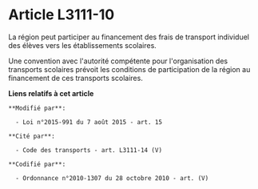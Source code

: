 # Article L3111-10

La région peut participer au financement des frais de transport individuel des élèves vers les établissements scolaires.

Une convention avec l'autorité compétente pour l'organisation des transports scolaires prévoit les conditions de
participation de la région au financement de ces transports scolaires.

**Liens relatifs à cet article**

	**Modifié par**:

	  - Loi n°2015-991 du 7 août 2015 - art. 15

	**Cité par**:

	  - Code des transports - art. L3111-14 (V)

	**Codifié par**:

	  - Ordonnance n°2010-1307 du 28 octobre 2010 - art. (V)
